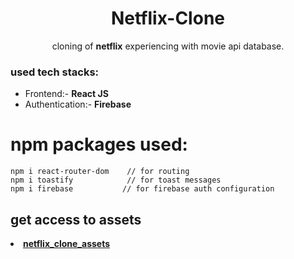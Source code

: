 <h1 align=center>Netflix-Clone</h1>

<p align=center>cloning of <b>netflix</b> experiencing with movie api database.</p>

<h3>used tech stacks:</h3>
<ul>
    <li>Frontend:- <b>React JS</b></li>
    <li>Authentication:- <b>Firebase</b></li>
</ul>

# npm packages used:
```
npm i react-router-dom    // for routing
npm i toastify            // for toast messages
npm i firebase           // for firebase auth configuration
```

<h2>get access to assets</h2>
<li><u><b>netflix_clone_assets</b></u><Link (https://drive.google.com/drive/folders/1rBWwwdtGyezes4h3ADMHMFNnIxXQU5fQ?usp=sharing)></li>

